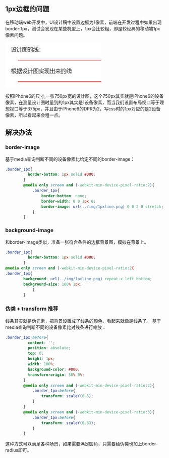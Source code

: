 ## 1px边框的问题

 在移动端web开发中，UI设计稿中设置边框为1像素，前端在开发过程中如果出现border:1px，测试会发现在某些机型上，1px会比较粗，即是较经典的移动端1px像素问题。

![图片加载失败](./img/1px细线.png)

按照iPhone6的尺寸,一张750px宽的设计图，这个750px其实就是iPhone6的设备像素，在测量设计图时量到的1px其实是1设备像素，而当我们设置布局视口等于理想视口等于375px，并且由于iPhone6的DPR为2，写css时的1px对应的是2设备像素，所以看起来会粗一点。


## 解决办法

### border-image

基于media查询判断不同的设备像素比给定不同的border-image：

```css
.border_1px{
          border-bottom: 1px solid #000;
        }
        @media only screen and (-webkit-min-device-pixel-ratio:2){
            .border_1px{
                border-bottom: none;
                border-width: 0 0 1px 0;
                border-image: url(../img/1pxline.png) 0 0 2 0 stretch;
            }
        }

```

### background-image

和border-image类似，准备一张符合条件的边框背景图，模拟在背景上。
```css
.border_1px{
          border-bottom: 1px solid #000;
        }
@media only screen and (-webkit-min-device-pixel-ratio:2{
.border_1px{
        background: url(../img/1pxline.png) repeat-x left bottom;
        background-size: 100% 1px;
            }
        }


```

### 伪类 + transform 推荐
线条其实就是伪元素，把背景设置成了线条的颜色，看起来就像是线条了。
基于media查询判断不同的设备像素比对线条进行缩放：
```css
.border_1px:before{
          content: '';
          position: absolute;
          top: 0;
          height: 1px;
          width: 100%;
          background-color: #000;
          transform-origin: 50% 0%;
        }
        @media only screen and (-webkit-min-device-pixel-ratio:2){
            .border_1px:before{
                transform: scaleY(0.5);
            }
        }
        @media only screen and (-webkit-min-device-pixel-ratio:3){
            .border_1px:before{
                transform: scaleY(0.33);
            }
        }

```

这种方式可以满足各种场景，如果需要满足圆角，只需要给伪类也加上border-radius即可。